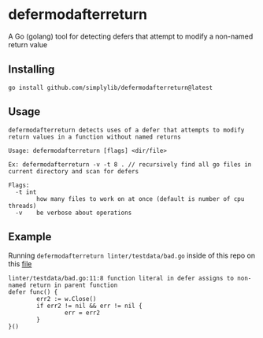 # defermodafterreturn
A Go (golang) tool for detecting defers that attempt to modify a non-named return value

## Installing
```
go install github.com/simplylib/defermodafterreturn@latest
```

## Usage
```
defermodafterreturn detects uses of a defer that attempts to modify return values in a function without named returns

Usage: defermodafterreturn [flags] <dir/file>

Ex: defermodafterreturn -v -t 8 . // recursively find all go files in current directory and scan for defers

Flags:
  -t int
        how many files to work on at once (default is number of cpu threads)
  -v    be verbose about operations
```

## Example
Running ```defermodafterreturn linter/testdata/bad.go``` inside of this repo
on this [file](https://github.com/simplylib/defermodafterreturn/blob/f42490cf61b1bd3682baedf39f57e01c6c492b7a/linter/testdata/bad.go)
```   
linter/testdata/bad.go:11:8 function literal in defer assigns to non-named return in parent function
defer func() {
        err2 := w.Close()
        if err2 != nil && err != nil {
                err = err2
        }
}()
```
